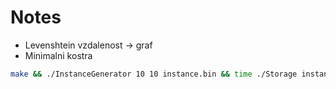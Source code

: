 # Notes

- Levenshtein vzdalenost -> graf
- Minimalni kostra

```sh
make && ./InstanceGenerator 10 10 instance.bin && time ./Storage instance.bin output.bin
```